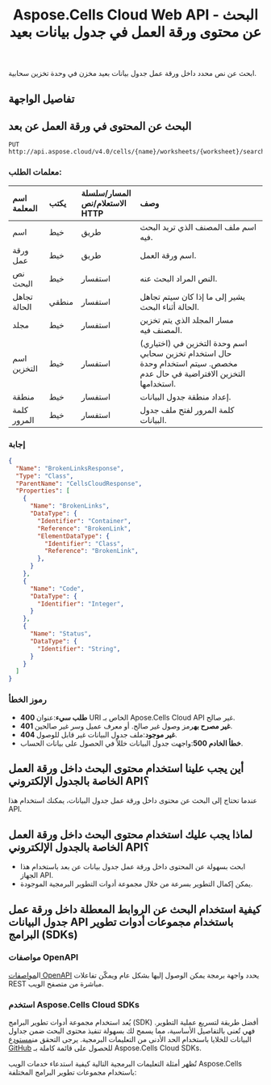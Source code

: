 ﻿---
title: Aspose.Cells Cloud Web API - البحث عن محتوى ورقة العمل في جدول بيانات بعيد
second_title: Documen
ArticleTitle: Search Worksheet Content in Remote Spreadshee
linktitle: البحث عن محتوى ورقة العمل عن بعد
type: docs
url: /ar/search-content-in-remote-worksheet/
keywords: Excel API, Search Remote Worksheet, Cloud Spreadsheet, REST API, Search Text, Aspose.Cells, Document Search, Spreadsheet AP
description: البحث بكفاءة عن نص داخل ورقة عمل من جدول بيانات بعيد مخزن في السحابة
weight: 100
kwords: Excel، Office السحابة، REST API، جدول بيانات، PDF، CSV، JSON، Markdown، مطابقة جميع الخلايا الفارغة في ورقة عمل Excel، البحث عن ورقة عمل عن بُعد
---
ابحث عن نص محدد داخل ورقة عمل جدول بيانات بعيد مخزن في وحدة تخزين سحابية.

## **تفاصيل الواجهة**

## **البحث عن المحتوى في ورقة العمل عن بعد**

```
PUT http://api.aspose.cloud/v4.0/cells/{name}/worksheets/{worksheet}/search/content
```

### **معلمات الطلب:**

| اسم المعلمة| يكتب| المسار/سلسلة الاستعلام/نص HTTP| وصف|
|:- |:- |:- |:- |
|اسم|خيط|طريق|اسم ملف المصنف الذي تريد البحث فيه.|
|ورقة عمل|خيط|طريق|اسم ورقة العمل.|
|نص البحث|خيط|استفسار|النص المراد البحث عنه.|
|تجاهل الحالة|منطقي|استفسار|يشير إلى ما إذا كان سيتم تجاهل الحالة أثناء البحث.|
|مجلد|خيط|استفسار|مسار المجلد الذي يتم تخزين المصنف فيه.|
|اسم التخزين|خيط|استفسار|(اختياري) اسم وحدة التخزين في حال استخدام تخزين سحابي مخصص. سيتم استخدام وحدة التخزين الافتراضية في حال عدم استخدامها.|
|منطقة|خيط|استفسار|إعداد منطقة جدول البيانات.|
|كلمة المرور|خيط|استفسار|كلمة المرور لفتح ملف جدول البيانات.|

### **إجابة**

```json
{
  "Name": "BrokenLinksResponse",
  "Type": "Class",
  "ParentName": "CellsCloudResponse",
  "Properties": [
    {
      "Name": "BrokenLinks",
      "DataType": {
        "Identifier": "Container",
        "Reference": "BrokenLink",
        "ElementDataType": {
          "Identifier": "Class",
          "Reference": "BrokenLink",
        },
      }
    },
    {
      "Name": "Code",
      "DataType": {
        "Identifier": "Integer",
      }
    },
    {
      "Name": "Status",
      "DataType": {
        "Identifier": "String",
      }
    }
  ]
}
```

### رموز الخطأ

- **400 طلب سيء**:عنوان URI الخاص بـ Apose.Cells Cloud API غير صالح.
- **401 غير مصرح به**رمز وصول غير صالح. أو معرف عميل وسر غير صالحين.
- **404 غير موجود**:ملف جدول البيانات غير قابل للوصول.
- **خطأ الخادم 500**:واجهت جدول البيانات خللاً في الحصول على بيانات الحساب.

## أين يجب علينا استخدام محتوى البحث داخل ورقة العمل الخاصة بالجدول الإلكتروني API؟

عندما تحتاج إلى البحث عن محتوى داخل ورقة عمل جدول البيانات، يمكنك استخدام هذا API.

## لماذا يجب عليك استخدام محتوى البحث داخل ورقة العمل الخاصة بالجدول الإلكتروني API؟

- ابحث بسهولة عن المحتوى داخل ورقة عمل جدول بيانات عن بعد باستخدام هذا الجهاز API.
- يمكن إكمال التطوير بسرعة من خلال مجموعة أدوات التطوير البرمجية الموجودة.

## كيفية استخدام البحث عن الروابط المعطلة داخل ورقة عمل جدول البيانات API باستخدام مجموعات أدوات تطوير البرامج (SDKs)

### مواصفات OpenAPI

 ال[مواصفات OpenAPI](https://reference.aspose.cloud/cells/#/SearchControllor/SearchContentInRemoteWorksheet) يحدد واجهة برمجة يمكن الوصول إليها بشكل عام ويمكّن تفاعلات REST مباشرة من متصفح الويب.

### استخدم Aspose.Cells Cloud SDKs

يُعد استخدام مجموعة أدوات تطوير البرامج (SDK) أفضل طريقة لتسريع عملية التطوير. فهي تُعنى بالتفاصيل الأساسية، مما يسمح لك بسهولة تنفيذ محتوى البحث ضمن جداول البيانات للخلايا باستخدام الحد الأدنى من التعليمات البرمجية.
 يرجى التحقق من[مستودع GitHub](https://github.com/aspose-cells-cloud) للحصول على قائمة كاملة بـ Aspose.Cells Cloud SDKs.

تُظهر أمثلة التعليمات البرمجية التالية كيفية استدعاء خدمات الويب Aspose.Cells باستخدام مجموعات تطوير البرامج المختلفة:
